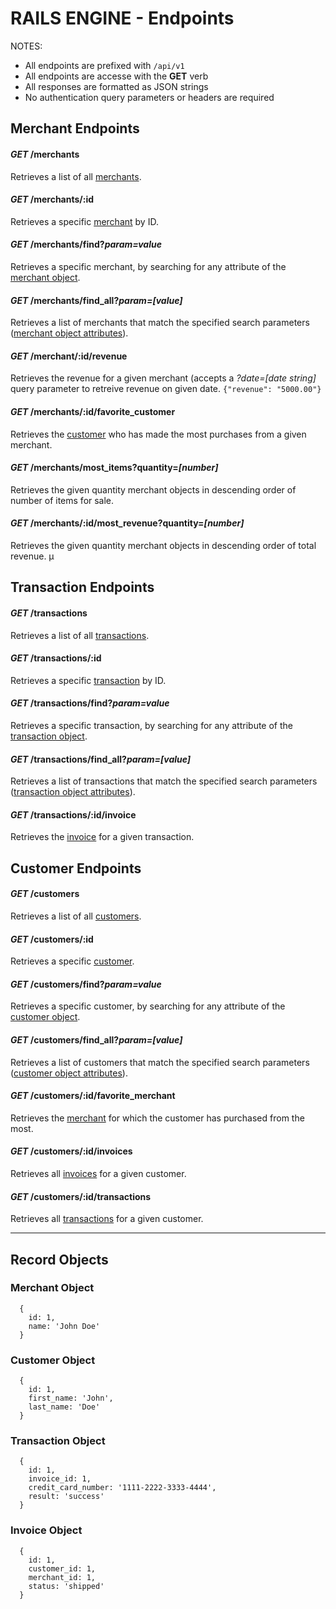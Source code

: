 # RAILS ENGINE - Endpoints

NOTES:
  * All endpoints are prefixed with `/api/v1`
  * All endpoints are accesse with the **GET** verb
  * All responses are formatted as JSON strings
  * No authentication query parameters or headers are required

## Merchant Endpoints

#### *GET* /merchants
Retrieves a list of all [merchants](#merchant-object).

#### *GET* /merchants/:id
Retrieves a specific [merchant](#merchant-object) by ID.

#### *GET* /merchants/find?_param=value_
Retrieves a specific merchant, by searching for any attribute of the [merchant object](#merchant-object).

#### *GET* /merchants/find_all?_param=[value]_
Retrieves a list of merchants that match the specified search parameters ([merchant object attributes](#merchant-object)).

#### *GET* /merchant/:id/revenue
Retrieves the revenue for a given merchant (accepts a _?date=[date string]_ query parameter to retreive revenue on given date.
`{"revenue": "5000.00"}`

#### *GET* /merchants/:id/favorite_customer
Retrieves the [customer](#customer-object) who has made the most purchases from a given merchant.

#### *GET* /merchants/most_items?quantity=_[number]_
Retrieves the given quantity merchant objects in descending order of number of items for sale.

#### *GET* /merchants/:id/most_revenue?quantity=_[number]_
Retrieves the given quantity merchant objects in descending order of total revenue.
µ
## Transaction Endpoints

#### *GET* /transactions
Retrieves a list of all [transactions](#transaction-object).

#### *GET* /transactions/:id
Retrieves a specific [transaction](#transaction-object) by ID.

#### *GET* /transactions/find?_param=value_
Retrieves a specific transaction, by searching for any attribute of the [transaction object](#transaction-object).

#### *GET* /transactions/find_all?_param=[value]_
Retrieves a list of transactions that match the specified search parameters ([transaction object attributes](#transaction-object)).

#### *GET* /transactions/:id/invoice
Retrieves the [invoice](#invoice-object) for a given transaction.

## Customer Endpoints

#### *GET* /customers
Retrieves a list of all [customers](#customer-object).

#### *GET* /customers/:id
Retrieves a specific [customer](#customer-object).

#### *GET* /customers/find?_param=value_
Retrieves a specific customer, by searching for any attribute of the [customer object](#customer-object).

#### *GET* /customers/find_all?_param=[value]_
Retrieves a list of customers that match the specified search parameters ([customer object attributes](#customer-object)).

#### *GET* /customers/:id/favorite_merchant
Retrieves the [merchant](#merchant-object) for which the customer has purchased from the most.

#### *GET* /customers/:id/invoices
Retrieves all [invoices](#invoice-object) for a given customer.

#### *GET* /customers/:id/transactions
Retrieves all [transactions](#transaction-object) for a given customer.

---
## Record Objects

### Merchant Object
```
  {
    id: 1,
    name: 'John Doe'
  }
```
### Customer Object
```
  {
    id: 1,
    first_name: 'John',
    last_name: 'Doe'
  }
```
### Transaction Object
```
  {
    id: 1,
    invoice_id: 1,
    credit_card_number: '1111-2222-3333-4444',
    result: 'success'
  }
```
### Invoice Object
```
  {
    id: 1,
    customer_id: 1,
    merchant_id: 1,
    status: 'shipped'
  }
```
